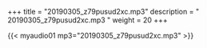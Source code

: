 +++
title = "20190305_z79pusud2xc.mp3"
description = " 20190305_z79pusud2xc.mp3 "
weight = 20
+++

{{< myaudio01 mp3="20190305_z79pusud2xc.mp3" >}}

